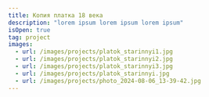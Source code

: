 ```yaml
---
title: Копия платка 18 века
description: "lorem ipsum lorem ipsum lorem ipsum"
isOpen: true
tag: project
images:
  - url: /images/projects/platok_starinnyi1.jpg
  - url: /images/projects/platok_starinnyi2.jpg
  - url: /images/projects/platok_starinnyi3.jpg
  - url: /images/projects/platok_starinnyi.jpg
  - url: /images/projects/photo_2024-08-06_13-39-42.jpg
---
```

